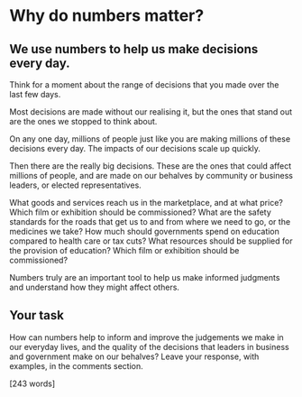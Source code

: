 # Why do numbers matter? 

## We use numbers to help us make decisions every day.

Think for a moment about the range of decisions that you made over the last few days. 

Most decisions are made without our realising it, but the ones that stand out are the ones we stopped to think about.

On any one day, millions of people just like you are making millions of these decisions every day. The impacts of our decisions scale up quickly.

Then there are the really big decisions.  These are the ones that could affect millions of people, and are made on our behalves by community or business leaders, or elected representatives. 

What goods and services reach us in the marketplace, and at what price? Which film or exhibition should be commissioned? What are the safety standards for the roads that get us to and from where we need to go, or the medicines we take? How much should governments spend on education compared to health care or tax cuts? What resources should be supplied for the provision of education? Which film or exhibition should be commissioned? 

Numbers truly are an important tool to help us make informed judgments and understand how they might affect others. 

## Your task

How can numbers help to inform and improve the judgements we make in our everyday lives, and the quality of the decisions that leaders in business and government make on our behalves?  Leave your response, with examples, in the comments section.

[243 words]
